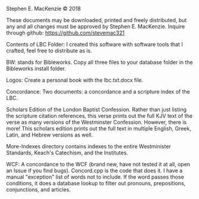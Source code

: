 Stephen E. MacKenzie © 2018

These documents may be downloaded, printed and freely distributed, but any and all changes must be approved by Stephen E. MacKenzie.  Inquire through github: https://github.com/stevemac321 

Contents of LBC Folder:
I created this software with software tools that I crafted, feel free to distribute as is.

BW: stands for Bibleworks.  Copy all three files to your database folder in the Bibleworks install folder.

Logos:  Create a personal book with the lbc.txt.docx file.

Concordance:  Two documents: a concordance and a scripture index of the LBC.

Scholars Edition of the London Baptist Confession.  Rather than just listing the scripture citation references, this verse prints out the full KJV text of the verse as many versions of the Westminster Confession.  However, there is more!  This scholars edition prints out the full text in multiple English, Greek, Latin, and Hebrew versions as well.  

More-Indexes directory contains indexes to the entire Westminister Standards, Keach's Catechism, and the Institutes.

WCF: A concordance to the WCF (brand new, have not tested it at all, open an Issue if you find bugs).  Concord.cpp is the code that does it.  I have a manual "exception" list of words not to include.  If the word passes those conditions, it does a database lookup to filter out pronouns, prepositions, conjunctions, and articles.
